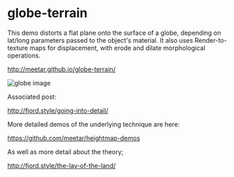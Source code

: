 globe-terrain
=============

This demo distorts a flat plane onto the surface of a globe, depending on lat/long parameters passed to the object's material. It also uses Render-to-texture maps for displacement, with erode and dilate morphological operations.

http://meetar.github.io/globe-terrain/

![globe image](http://meetar.github.io/globe-terrain/globe.png)

Associated post:

http://fjord.style/going-into-detail/

More detailed demos of the underlying technique are here:

https://github.com/meetar/heightmap-demos

As well as more detail about the theory;

http://fjord.style/the-lay-of-the-land/

